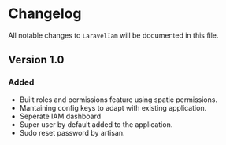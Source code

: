 # Changelog

All notable changes to `LaravelIam` will be documented in this file.

## Version 1.0

### Added
- Built roles and permissions feature using spatie permissions.
- Mantaining config keys to adapt with existing application.
- Seperate IAM dashboard
- Super user by default added to the application.
- Sudo reset password by artisan.

